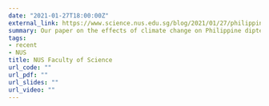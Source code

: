 ```yaml
---
date: "2021-01-27T18:00:00Z"
external_link: https://www.science.nus.edu.sg/blog/2021/01/27/philippine-forest-trees-threatened-by-deforestation-and-climate-change/
summary: Our paper on the effects of climate change on Philippine dipterocarps featured in the Research News of NUS Faculty of Science.
tags:
- recent
- NUS
title: NUS Faculty of Science
url_code: ""
url_pdf: ""
url_slides: ""
url_video: ""
---
```

